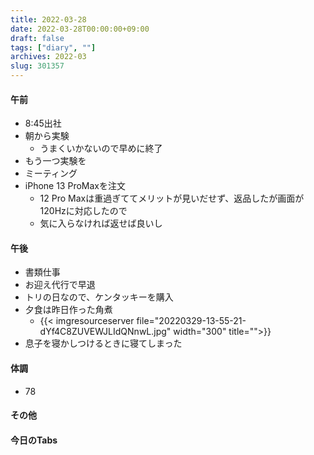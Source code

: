 ```yaml
---
title: 2022-03-28
date: 2022-03-28T00:00:00+09:00
draft: false
tags: ["diary", ""]
archives: 2022-03
slug: 301357
---
```

#### 午前
- 8:45出社
- 朝から実験
  - うまくいかないので早めに終了
- もう一つ実験を
- ミーティング
- iPhone 13 ProMaxを注文
  - 12 Pro Maxは重過ぎててメリットが見いだせず、返品したが画面が120Hzに対応したので
  - 気に入らなければ返せば良いし
#### 午後
- 書類仕事
- お迎え代行で早退
- トリの日なので、ケンタッキーを購入
- 夕食は昨日作った角煮
  - {{< imgresourceserver file="20220329-13-55-21-dYf4C8ZUVEWJLIdQNnwL.jpg" width="300" title="">}}
- 息子を寝かしつけるときに寝てしまった
#### 体調
- 78
#### その他
#### 今日のTabs